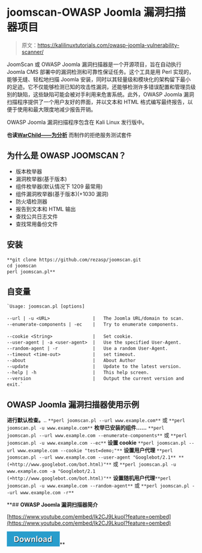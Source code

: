 # joomscan-OWASP Joomla 漏洞扫描器项目

> 原文：<https://kalilinuxtutorials.com/owasp-joomla-vulnerability-scanner/>

JoomScan 或 OWASP Joomla 漏洞扫描器是一个开源项目，旨在自动执行 Joomla CMS 部署中的漏洞检测和可靠性保证任务。这个工具是用 Perl 实现的，能够无缝、轻松地扫描 Joomla 安装，同时以其轻量级和模块化的架构留下最小的足迹。它不仅能够检测已知的攻击性漏洞，还能够检测许多错误配置和管理员级别的缺陷，这些缺陷可能会被对手利用来危害系统。此外，OWASP Joomla 漏洞扫描程序提供了一个用户友好的界面，并以文本和 HTML 格式编写最终报告，以便于使用和最大限度地减少报告开销。

OWASP Joomla 漏洞扫描程序包含在 Kali Linux 发行版中。

**也读[WarChild——为分析](https://kalilinuxtutorials.com/warchild-denial-service-testing/)** 而制作的拒绝服务测试套件

## 为什么是 OWASP JOOMSCAN？

*   版本枚举器
*   漏洞枚举器(基于版本)
*   组件枚举器(默认情况下 1209 最常用)
*   组件漏洞枚举器(基于版本)(+1030 漏洞)
*   防火墙检测器
*   报告到文本和 HTML 输出
*   查找公共日志文件
*   查找常用备份文件

## **安装**

```
**git clone https://github.com/rezasp/joomscan.git
cd joomscan
perl joomscan.pl**
```

## **自变量**

```
`Usage:	joomscan.pl [options]

--url | -u <URL>                |   The Joomla URL/domain to scan.
--enumerate-components | -ec    |   Try to enumerate components.

--cookie <String>               |   Set cookie.
--user-agent | -a <user-agent>  |   Use the specified User-Agent.
--random-agent | -r             |   Use a random User-Agent.
--timeout <time-out>            |   set timeout.
--about                         |   About Author
--update                        |   Update to the latest version.
--help | -h                     |   This help screen.
--version                       |   Output the current version and exit.`
```

## **OWASP Joomla 漏洞扫描器使用示例** 

**进行默认检查。**..
`**perl joomscan.pl --url www.example.com**`
或
`**perl joomscan.pl -u www.example.com**`
**枚举已安装的组件……**
`**perl joomscan.pl --url www.example.com --enumerate-components**`
或
`**perl joomscan.pl -u www.example.com --ec**`
**设置 cookie**
`**perl joomscan.pl --url www.example.com --cookie "test=demo;"**`
**设置用户代理**
`**perl joomscan.pl --url www.example.com --user-agent "Googlebot/2.1** **(+http://www.googlebot.com/bot.html)"**`
或
`**perl joomscan.pl -u www.example.com -a "Googlebot/2.1 (+http://www.googlebot.com/bot.html)"**`
**设置随机用户代理**`**perl joomscan.pl -u www.example.com --random-agent**`
或
`**perl joomscan.pl --url www.example.com -r**`

 **## **OWASP Joomla 漏洞扫描器简介**

[https://www.youtube.com/embed/Ik2CJ9LkuoI?feature=oembed](https://www.youtube.com/embed/Ik2CJ9LkuoI?feature=oembed)

[![](img//d861a9096555aeb1980fc054015933d7.png)](https://github.com/rezasp/joomscan)**